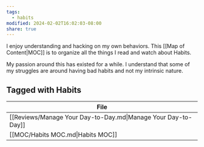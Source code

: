 ```yaml
---
tags:
  - habits
modified: 2024-02-02T16:02:03-08:00
share: true
---
```


I enjoy understanding and hacking on my own behaviors. This [[Map of Content|MOC]] is to organize all the things I read and watch about Habits.

My passion around this has existed for a while. I understand that some of my struggles are around having bad habits and not my intrinsic nature.
## Tagged with Habits
| File                                                          |
| ------------------------------------------------------------- |
| [[Reviews/Manage Your Day-to-Day.md\|Manage Your Day-to-Day]] |
| [[MOC/Habits MOC.md\|Habits MOC]]                             |

